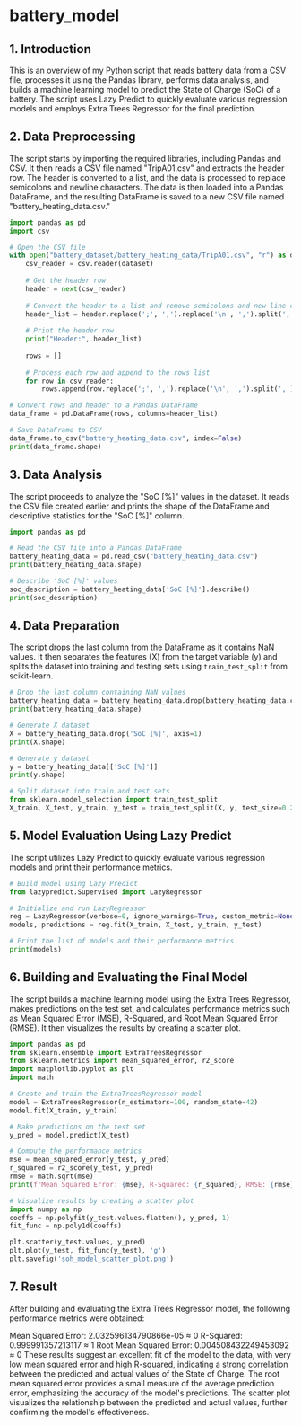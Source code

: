 # battery_model

## 1. Introduction
This is an overview of my Python script that reads battery data from a CSV file, processes it using the Pandas library, performs data analysis, and builds a machine learning model to predict the State of Charge (SoC) of a battery. The script uses Lazy Predict to quickly evaluate various regression models and employs Extra Trees Regressor for the final prediction.

## 2. Data Preprocessing
The script starts by importing the required libraries, including Pandas and CSV. It then reads a CSV file named "TripA01.csv" and extracts the header row. The header is converted to a list, and the data is processed to replace semicolons and newline characters. The data is then loaded into a Pandas DataFrame, and the resulting DataFrame is saved to a new CSV file named "battery_heating_data.csv."

```python
import pandas as pd
import csv

# Open the CSV file
with open("battery_dataset/battery_heating_data/TripA01.csv", "r") as dataset:
    csv_reader = csv.reader(dataset)
    
    # Get the header row
    header = next(csv_reader)
    
    # Convert the header to a list and remove semicolons and new line character
    header_list = header.replace(';', ',').replace('\n', ',').split(',')
    
    # Print the header row
    print("Header:", header_list)
    
    rows = []
    
    # Process each row and append to the rows list
    for row in csv_reader:
        rows.append(row.replace(';', ',').replace('\n', ',').split(','))

# Convert rows and header to a Pandas DataFrame
data_frame = pd.DataFrame(rows, columns=header_list)

# Save DataFrame to CSV
data_frame.to_csv("battery_heating_data.csv", index=False)
print(data_frame.shape)
```

## 3. Data Analysis
The script proceeds to analyze the "SoC [%]" values in the dataset. It reads the CSV file created earlier and prints the shape of the DataFrame and descriptive statistics for the "SoC [%]" column.

```python
import pandas as pd

# Read the CSV file into a Pandas DataFrame
battery_heating_data = pd.read_csv("battery_heating_data.csv")
print(battery_heating_data.shape)

# Describe 'SoC [%]' values
soc_description = battery_heating_data['SoC [%]'].describe()
print(soc_description)
```

## 4. Data Preparation
The script drops the last column from the DataFrame as it contains NaN values. It then separates the features (X) from the target variable (y) and splits the dataset into training and testing sets using `train_test_split` from scikit-learn.

```python
# Drop the last column containing NaN values
battery_heating_data = battery_heating_data.drop(battery_heating_data.columns[-1], axis=1)
print(battery_heating_data.shape)

# Generate X dataset
X = battery_heating_data.drop('SoC [%]', axis=1)
print(X.shape)

# Generate y dataset
y = battery_heating_data[['SoC [%]']]
print(y.shape)

# Split dataset into train and test sets
from sklearn.model_selection import train_test_split
X_train, X_test, y_train, y_test = train_test_split(X, y, test_size=0.2, random_state=117)
```

## 5. Model Evaluation Using Lazy Predict
The script utilizes Lazy Predict to quickly evaluate various regression models and print their performance metrics.

```python
# Build model using Lazy Predict
from lazypredict.Supervised import LazyRegressor

# Initialize and run LazyRegressor
reg = LazyRegressor(verbose=0, ignore_warnings=True, custom_metric=None)
models, predictions = reg.fit(X_train, X_test, y_train, y_test)

# Print the list of models and their performance metrics
print(models)
```

## 6. Building and Evaluating the Final Model
The script builds a machine learning model using the Extra Trees Regressor, makes predictions on the test set, and calculates performance metrics such as Mean Squared Error (MSE), R-Squared, and Root Mean Squared Error (RMSE). It then visualizes the results by creating a scatter plot.

```python
import pandas as pd
from sklearn.ensemble import ExtraTreesRegressor
from sklearn.metrics import mean_squared_error, r2_score
import matplotlib.pyplot as plt
import math

# Create and train the ExtraTreesRegressor model
model = ExtraTreesRegressor(n_estimators=100, random_state=42)
model.fit(X_train, y_train)

# Make predictions on the test set
y_pred = model.predict(X_test)

# Compute the performance metrics
mse = mean_squared_error(y_test, y_pred)
r_squared = r2_score(y_test, y_pred)
rmse = math.sqrt(mse)
print(f"Mean Squared Error: {mse}, R-Squared: {r_squared}, RMSE: {rmse}")

# Visualize results by creating a scatter plot
import numpy as np
coeffs = np.polyfit(y_test.values.flatten(), y_pred, 1)
fit_func = np.poly1d(coeffs)

plt.scatter(y_test.values, y_pred)
plt.plot(y_test, fit_func(y_test), 'g')
plt.savefig('soh_model_scatter_plot.png')
```
## 7. Result
After building and evaluating the Extra Trees Regressor model, the following performance metrics were obtained:

Mean Squared Error: 2.032596134790866e-05 ≈ 0
R-Squared: 0.999991357213117 ≈ 1
Root Mean Squared Error: 0.004508432249453092 ≈ 0
These results suggest an excellent fit of the model to the data, with very low mean squared error and high R-squared, indicating a strong correlation between the predicted and actual values of the State of Charge. The root mean squared error provides a small measure of the average prediction error, emphasizing the accuracy of the model's predictions. The scatter plot visualizes the relationship between the predicted and actual values, further confirming the model's effectiveness.